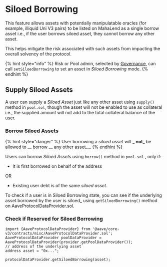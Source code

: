 # Siloed Borrowing

This feature allows assets with potentially manipulatable oracles (for example, illiquid Uni V3 pairs) to be listed on MahaLend as a single borrow asset i.e., if the user borrows siloed asset, they cannot borrow any other asset.&#x20;

This helps mitigate the risk associated with such assets from impacting the overall solvency of the protocol.

{% hint style="info" %}
Risk or Pool admin, selected by [Governance](governance.md), can call `setSiloedBorrowing` to set an asset in _Siloed Borrowing_ mode.
{% endhint %}

## Supply Siloed Assets

A user can supply a _Siloed Asset_ just like any other asset using `supply()` method in `pool.sol`, though the asset will not be enabled to use as collateral i.e., the supplied amount will not add to the total collateral balance of the user.

### Borrow Siloed Assets

{% hint style="danger" %}
User borrowing a _siloed asset_ will \_ **not**\_ be allowed to \_\_ borrow \_\_ any other asset\_.\_
{% endhint %}

Users can borrow _Siloed Assets_ using `borrow()` method in `pool.sol` , only if:

* It is first borrowed on behalf of the address

OR

* Existing user debt is of the same _siloed asset._

To check if a user is in Siloed Borrowing state, you can see if the underlying asset borrowed by the user is siloed\_ using `getSiloedBorrowing()` method on AaveProtocolDataProvider.sol.

### Check if Reserved for Siloed Borrowing

```solidity
import {AaveProtocolDataProvider} from '@aave/core-v3/contracts/misc/AaveProtocolDataProvider.sol';
AaveProtocolDataProvider poolDataProvider = AaveProtocolDataProvider(provider.getPoolDataProvider());
// address of the underlying asset
address asset = "0x...";

protocolDataProvider.getSiloedBorrowing(asset);
```
